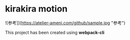 # kirakira motion

![参考]](https://atelier-ameni.com/github/sample.jpg "参考")

This project has been created using **webpack-cli**
